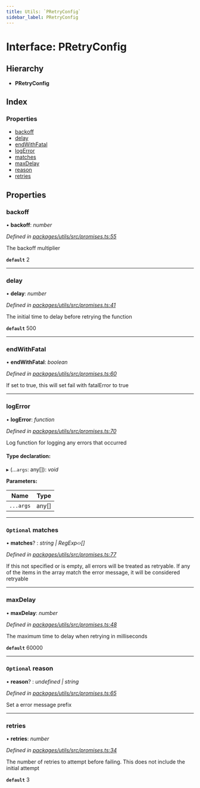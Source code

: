 ```yaml
---
title: Utils: `PRetryConfig`
sidebar_label: PRetryConfig
---
```


# Interface: PRetryConfig

## Hierarchy

* **PRetryConfig**

## Index

### Properties

* [backoff](pretryconfig.md#backoff)
* [delay](pretryconfig.md#delay)
* [endWithFatal](pretryconfig.md#endwithfatal)
* [logError](pretryconfig.md#logerror)
* [matches](pretryconfig.md#optional-matches)
* [maxDelay](pretryconfig.md#maxdelay)
* [reason](pretryconfig.md#optional-reason)
* [retries](pretryconfig.md#retries)

## Properties

###  backoff

• **backoff**: *number*

*Defined in [packages/utils/src/promises.ts:55](https://github.com/terascope/teraslice/blob/653cf7530/packages/utils/src/promises.ts#L55)*

The backoff multiplier

**`default`** 2

___

###  delay

• **delay**: *number*

*Defined in [packages/utils/src/promises.ts:41](https://github.com/terascope/teraslice/blob/653cf7530/packages/utils/src/promises.ts#L41)*

The initial time to delay before retrying the function

**`default`** 500

___

###  endWithFatal

• **endWithFatal**: *boolean*

*Defined in [packages/utils/src/promises.ts:60](https://github.com/terascope/teraslice/blob/653cf7530/packages/utils/src/promises.ts#L60)*

If set to true, this will set fail with fatalError to true

___

###  logError

• **logError**: *function*

*Defined in [packages/utils/src/promises.ts:70](https://github.com/terascope/teraslice/blob/653cf7530/packages/utils/src/promises.ts#L70)*

Log function for logging any errors that occurred

#### Type declaration:

▸ (...`args`: any[]): *void*

**Parameters:**

Name | Type |
------ | ------ |
`...args` | any[] |

___

### `Optional` matches

• **matches**? : *string | RegExp‹›[]*

*Defined in [packages/utils/src/promises.ts:77](https://github.com/terascope/teraslice/blob/653cf7530/packages/utils/src/promises.ts#L77)*

If this not specified or is empty, all errors will be treated as retryable.
If any of the items in the array match the error message,
it will be considered retryable

___

###  maxDelay

• **maxDelay**: *number*

*Defined in [packages/utils/src/promises.ts:48](https://github.com/terascope/teraslice/blob/653cf7530/packages/utils/src/promises.ts#L48)*

The maximum time to delay when retrying in milliseconds

**`default`** 60000

___

### `Optional` reason

• **reason**? : *undefined | string*

*Defined in [packages/utils/src/promises.ts:65](https://github.com/terascope/teraslice/blob/653cf7530/packages/utils/src/promises.ts#L65)*

Set a error message prefix

___

###  retries

• **retries**: *number*

*Defined in [packages/utils/src/promises.ts:34](https://github.com/terascope/teraslice/blob/653cf7530/packages/utils/src/promises.ts#L34)*

The number of retries to attempt before failing.
This does not include the initial attempt

**`default`** 3
